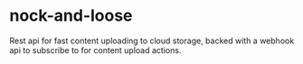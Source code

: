 # nock-and-loose
Rest api for fast content uploading to cloud storage, backed with a webhook api to subscribe to for content upload actions.
